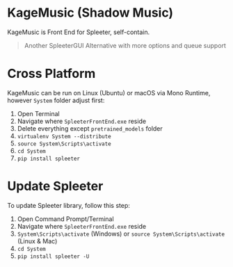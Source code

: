 # KageMusic (Shadow Music)
KageMusic is Front End for Spleeter, self-contain.

> Another SpleeterGUI Alternative with more options and queue support

# Cross Platform
KageMusic can be run on Linux (Ubuntu) or macOS via Mono Runtime, however `System` folder adjust first:

1. Open Terminal
2. Navigate where `SpleeterFrontEnd.exe` reside
3. Delete everything except `pretrained_models` folder
4. `virtualenv System --distribute`
5. `source System\Scripts\activate`
6. `cd System`
7. `pip install spleeter`

# Update Spleeter
To update Spleeter library, follow this step:

1. Open Command Prompt/Terminal
2. Navigate where `SpleeterFrontEnd.exe` reside
3. `System\Scripts\activate` (Windows) or `source System\Scripts\activate` (Linux & Mac)
4. `cd System`
5. `pip install spleeter -U`
	
